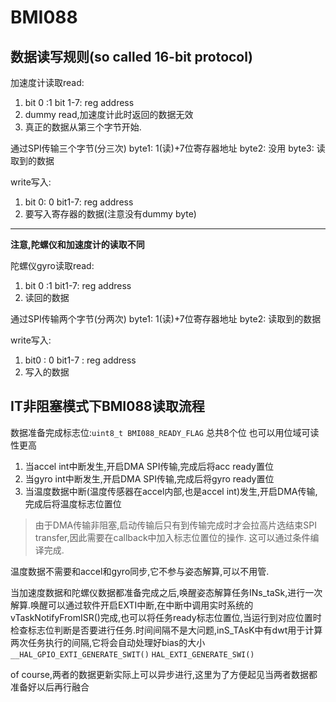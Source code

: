 # BMI088

## 数据读写规则(so called 16-bit protocol)

加速度计读取read:
1. bit 0 :1 bit 1-7: reg address
2. dummy read,加速度计此时返回的数据无效
3. 真正的数据从第三个字节开始.

通过SPI传输三个字节(分三次)
byte1: 1(读)+7位寄存器地址
byte2: 没用
byte3: 读取到的数据

write写入:
1. bit 0: 0 bit1-7: reg address
2. 要写入寄存器的数据(注意没有dummy byte)

---

**注意,陀螺仪和加速度计的读取不同**

陀螺仪gyro读取read:
1. bit 0 :1 bit1-7: reg address
2. 读回的数据

通过SPI传输两个字节(分两次)
byte1: 1(读)+7位寄存器地址
byte2: 读取到的数据

write写入:
1. bit0 : 0 bit1-7 : reg address
2. 写入的数据


## IT非阻塞模式下BMI088读取流程

数据准备完成标志位:`uint8_t BMI088_READY_FLAG` 总共8个位 也可以用位域可读性更高

1. 当accel int中断发生,开启DMA SPI传输,完成后将acc ready置位
2. 当gyro int中断发生,开启DMA SPI传输,完成后将gyro ready置位
3. 当温度数据中断(温度传感器在accel内部,也是accel int)发生,开启DMA传输,完成后将温度标志位置位

> 由于DMA传输非阻塞,启动传输后只有到传输完成时才会拉高片选结束SPI transfer,因此需要在callback中加入标志位置位的操作.
这可以通过条件编译完成.

温度数据不需要和accel和gyro同步,它不参与姿态解算,可以不用管.

当加速度数据和陀螺仪数据都准备完成之后,唤醒姿态解算任务INs_taSk,进行一次解算.唤醒可以通过软件开启EXTI中断,在中断中调用实时系统的vTaskNotifyFromISR()完成,也可以将任务ready标志位置位,当运行到对应位置时检查标志位判断是否要进行任务.时间间隔不是大问题,inS_TAsK中有dwt用于计算两次任务执行的间隔,它将会自动处理好bias的大小
`__HAL_GPIO_EXTI_GENERATE_SWIT()`  `HAL_EXTI_GENERATE_SWI()`  

of course,两者的数据更新实际上可以异步进行,这里为了方便起见当两者数据都准备好以后再行融合
